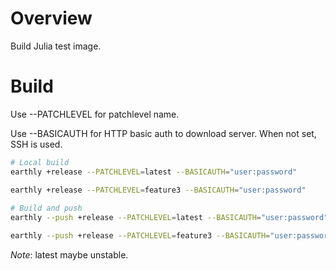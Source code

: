 # Overview

Build Julia test image.

# Build

Use --PATCHLEVEL for patchlevel name.

Use --BASICAUTH for HTTP basic auth to download server. When not set, SSH is
used.

``` sh
# Local build
earthly +release --PATCHLEVEL=latest --BASICAUTH="user:password"

earthly +release --PATCHLEVEL=feature3 --BASICAUTH="user:password"
    
# Build and push
earthly --push +release --PATCHLEVEL=latest --BASICAUTH="user:password"

earthly --push +release --PATCHLEVEL=feature3 --BASICAUTH="user:password"
```

*Note*: latest maybe unstable.
